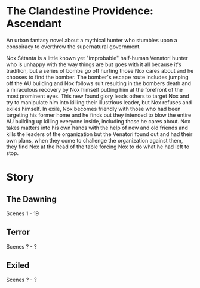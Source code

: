 # The Clandestine Providence: Ascendant

An urban fantasy novel about a mythical hunter who stumbles upon a conspiracy to overthrow the supernatural government.

Nox Sétanta is a little known yet "improbable" half-human Venatori hunter who is unhappy with the way things are but goes with it all because it's tradition, but a series of bombs go off hurting those Nox cares about and he chooses to find the bomber. The bomber's escape route includes jumping off the AU building and Nox follows suit resulting in the bombers death and a miraculous recovery by Nox himself putting him at the forefront of the most prominent eyes.  This new found glory leads others to target Nox and try to manipulate him into killing their illustrious leader, but Nox refuses and exiles himself. In exile, Nox becomes friendly with those who had been targeting his former home and he finds out they intended to blow the entire AU building up killing everyone inside, including those he cares about. Nox takes matters into his own hands with the help of new and old friends and kills the leaders of the organization but the Venatori found out and had their own plans, when they come to challenge the organization against them, they find Nox at the head of the table forcing Nox to do what he had left to stop.

# Story

## The Dawning

Scenes 1 - 19

## Terror

Scenes ? - ?

## Exiled

Scenes ? - ?


